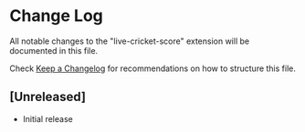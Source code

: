 # Change Log

All notable changes to the "live-cricket-score" extension will be documented in this file.

Check [Keep a Changelog](http://keepachangelog.com/) for recommendations on how to structure this file.

## [Unreleased]

- Initial release
